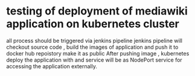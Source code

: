 # testing of deployment of mediawiki application on kubernetes cluster
all process should be triggered via jenkins pipeline
jenkins pipeline will checkout source code , build the images of application and push it to docker hub repoistory make it as public 
After pushing image , kubernetes deploy the application with and service will be as NodePort service for accessing the application externally.
